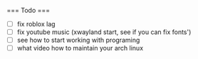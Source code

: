 === Todo ===

- [ ] fix roblox lag
- [ ] fix youtube music (xwayland start, see if you can fix fonts')
- [ ] see how to start working with programing
- [ ] what video how to maintain your arch linux
